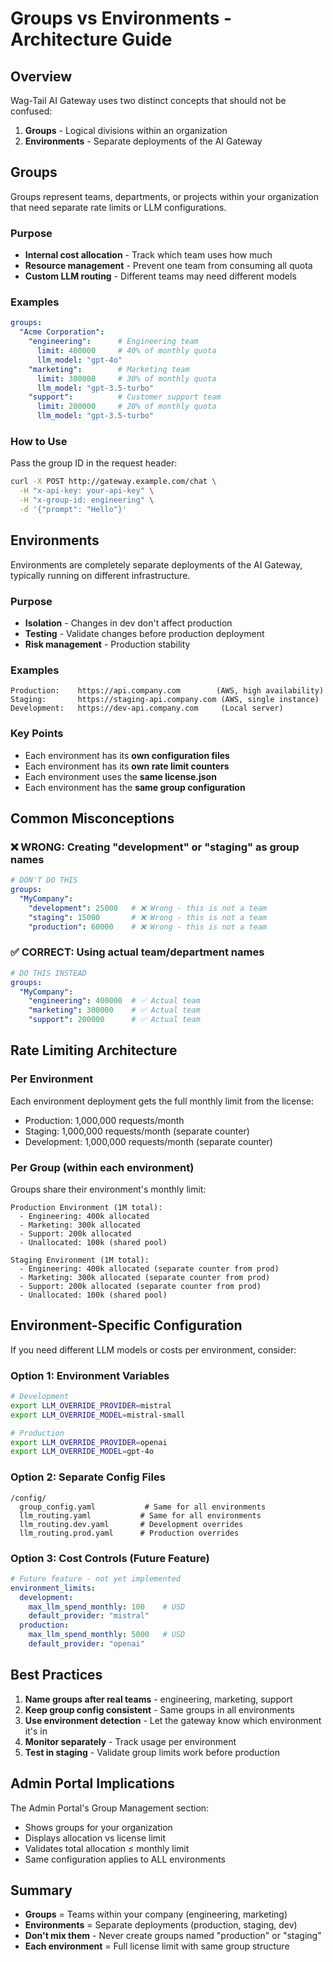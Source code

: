 # Groups vs Environments - Architecture Guide

## Overview

Wag-Tail AI Gateway uses two distinct concepts that should not be confused:
1. **Groups** - Logical divisions within an organization
2. **Environments** - Separate deployments of the AI Gateway

## Groups

Groups represent teams, departments, or projects within your organization that need separate rate limits or LLM configurations.

### Purpose
- **Internal cost allocation** - Track which team uses how much
- **Resource management** - Prevent one team from consuming all quota
- **Custom LLM routing** - Different teams may need different models

### Examples
```yaml
groups:
  "Acme Corporation":
    "engineering":      # Engineering team
      limit: 400000     # 40% of monthly quota
      llm_model: "gpt-4o"
    "marketing":        # Marketing team 
      limit: 300000     # 30% of monthly quota
      llm_model: "gpt-3.5-turbo"
    "support":          # Customer support team
      limit: 200000     # 20% of monthly quota
      llm_model: "gpt-3.5-turbo"
```

### How to Use
Pass the group ID in the request header:
```bash
curl -X POST http://gateway.example.com/chat \
  -H "x-api-key: your-api-key" \
  -H "x-group-id: engineering" \
  -d '{"prompt": "Hello"}'
```

## Environments

Environments are completely separate deployments of the AI Gateway, typically running on different infrastructure.

### Purpose
- **Isolation** - Changes in dev don't affect production
- **Testing** - Validate changes before production deployment
- **Risk management** - Production stability

### Examples
```
Production:    https://api.company.com        (AWS, high availability)
Staging:       https://staging-api.company.com (AWS, single instance)
Development:   https://dev-api.company.com     (Local server)
```

### Key Points
- Each environment has its **own configuration files**
- Each environment has its **own rate limit counters**
- Each environment uses the **same license.json**
- Each environment has the **same group configuration**

## Common Misconceptions

### ❌ WRONG: Creating "development" or "staging" as group names
```yaml
# DON'T DO THIS
groups:
  "MyCompany":
    "development": 25000   # ❌ Wrong - this is not a team
    "staging": 15000       # ❌ Wrong - this is not a team
    "production": 60000    # ❌ Wrong - this is not a team
```

### ✅ CORRECT: Using actual team/department names
```yaml
# DO THIS INSTEAD
groups:
  "MyCompany":
    "engineering": 400000  # ✅ Actual team
    "marketing": 300000    # ✅ Actual team
    "support": 200000      # ✅ Actual team
```

## Rate Limiting Architecture

### Per Environment
Each environment deployment gets the full monthly limit from the license:
- Production: 1,000,000 requests/month
- Staging: 1,000,000 requests/month (separate counter)
- Development: 1,000,000 requests/month (separate counter)

### Per Group (within each environment)
Groups share their environment's monthly limit:
```
Production Environment (1M total):
  - Engineering: 400k allocated
  - Marketing: 300k allocated
  - Support: 200k allocated
  - Unallocated: 100k (shared pool)

Staging Environment (1M total):
  - Engineering: 400k allocated (separate counter from prod)
  - Marketing: 300k allocated (separate counter from prod)
  - Support: 200k allocated (separate counter from prod)
  - Unallocated: 100k (shared pool)
```

## Environment-Specific Configuration

If you need different LLM models or costs per environment, consider:

### Option 1: Environment Variables
```bash
# Development
export LLM_OVERRIDE_PROVIDER=mistral
export LLM_OVERRIDE_MODEL=mistral-small

# Production
export LLM_OVERRIDE_PROVIDER=openai
export LLM_OVERRIDE_MODEL=gpt-4o
```

### Option 2: Separate Config Files
```
/config/
  group_config.yaml           # Same for all environments
  llm_routing.yaml           # Same for all environments
  llm_routing.dev.yaml       # Development overrides
  llm_routing.prod.yaml      # Production overrides
```

### Option 3: Cost Controls (Future Feature)
```yaml
# Future feature - not yet implemented
environment_limits:
  development:
    max_llm_spend_monthly: 100    # USD
    default_provider: "mistral"
  production:
    max_llm_spend_monthly: 5000   # USD
    default_provider: "openai"
```

## Best Practices

1. **Name groups after real teams** - engineering, marketing, support
2. **Keep group config consistent** - Same groups in all environments
3. **Use environment detection** - Let the gateway know which environment it's in
4. **Monitor separately** - Track usage per environment
5. **Test in staging** - Validate group limits work before production

## Admin Portal Implications

The Admin Portal's Group Management section:
- Shows groups for your organization
- Displays allocation vs license limit
- Validates total allocation ≤ monthly limit
- Same configuration applies to ALL environments

## Summary

- **Groups** = Teams within your company (engineering, marketing)
- **Environments** = Separate deployments (production, staging, dev)
- **Don't mix them** - Never create groups named "production" or "staging"
- **Each environment** = Full license limit with same group structure